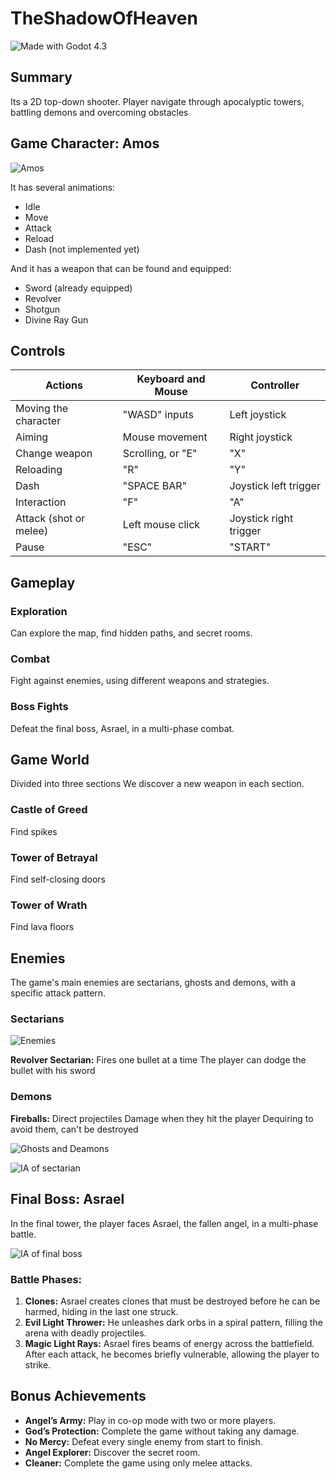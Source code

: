 # TheShadowOfHeaven

![Made with Godot 4.3](https://img.shields.io/badge/Made%20with-Godot%204.3-478cbf?logo=godot-engine)

## Summary

Its a 2D top-down shooter.
Player navigate through apocalyptic towers, battling demons and overcoming obstacles

## Game Character: Amos

![Amos](Assets/Characters/AngelSprite.png)

It has several animations:

- Idle
- Move
- Attack
- Reload
- Dash (not implemented yet)

And it has a weapon that can be found and equipped:

- Sword (already equipped)
- Revolver
- Shotgun
- Divine Ray Gun

## Controls

| Actions                | Keyboard and Mouse | Controller             |
| ---------------------- | ------------------ | ---------------------- |
| Moving the character   | "WASD" inputs      | Left joystick          |
| Aiming                 | Mouse movement     | Right joystick         |
| Change weapon          | Scrolling, or "E"  | "X"                    |
| Reloading              | "R"                | "Y"                    |
| Dash                   | "SPACE BAR"        | Joystick left trigger  |
| Interaction            | "F"                | "A"                    |
| Attack (shot or melee) | Left mouse click   | Joystick right trigger |
| Pause                  | "ESC"              | "START"                |

## Gameplay

### Exploration

Can explore the map, find hidden paths, and secret rooms.

### Combat

Fight against enemies, using different weapons and strategies.

### Boss Fights

Defeat the final boss, Asrael, in a multi-phase combat.

## Game World

Divided into three sections
We discover a new weapon in each section.

### Castle of Greed

Find spikes

### Tower of Betrayal

Find self-closing doors

### Tower of Wrath

Find lava floors

## Enemies

The game's main enemies are sectarians, ghosts and demons, with a specific attack pattern.

### Sectarians

![Enemies](Assets/Characters/Sectariens.PNG)

**Revolver Sectarian:**
Fires one bullet at a time
The player can dodge the bullet with his sword

### Demons

**Fireballs:** Direct projectiles
Damage when they hit the player
Dequiring to avoid them, can't be destroyed

![Ghosts and Deamons](Assets/Characters/Demon.png)

![IA of sectarian](Info/enemies_behaviour.png)

## Final Boss: Asrael

In the final tower, the player faces Asrael, the fallen angel, in a multi-phase battle.

![IA of final boss](Info/asrael_behaviour.png)

### Battle Phases:

1. **Clones:** Asrael creates clones that must be destroyed before he can be harmed, hiding in the last one struck.
2. **Evil Light Thrower:** He unleashes dark orbs in a spiral pattern, filling the arena with deadly projectiles.
3. **Magic Light Rays:** Asrael fires beams of energy across the battlefield. After each attack, he becomes briefly vulnerable, allowing the player to strike.

## Bonus Achievements

- **Angel’s Army:** Play in co-op mode with two or more players.
- **God’s Protection:** Complete the game without taking any damage.
- **No Mercy:** Defeat every single enemy from start to finish.
- **Angel Explorer:** Discover the secret room.
- **Cleaner:** Complete the game using only melee attacks.

